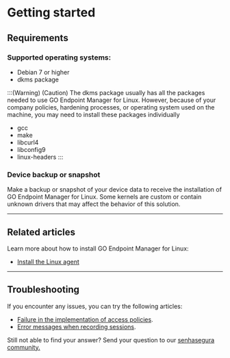 # Getting started

## Requirements

### Supported operating systems:
* Debian 7 or higher
* dkms package

:::(Warning) (Caution)
The dkms package usually has all the packages needed to use GO Endpoint Manager for Linux. However, because of your company policies, hardening processes, or operating system used on the machine, you may need to install these packages individually

* gcc
* make
* libcurl4
* libconfig9
* linux-headers
:::

### Device backup or snapshot

Make a backup or snapshot of your device data to receive the installation of GO Endpoint Manager for Linux. Some kernels are custom or contain unknown drivers that may affect the behavior of this solution.

* * *
## Related articles
Learn more about how to install GO Endpoint Manager for Linux:

* [Install the Linux agent](https://docs.senhasegura.io/v3-33/docs/go-endpoint-manager-linux-install)

* * *

## Troubleshooting
If you encounter any issues, you can try the following articles:

* [Failure in the implementation of access policies](/v3-33/docs/go-endpoint-manager-linux-failure-implementation-policies).
* [Error messages when recording sessions](/v3-33/docs/go-linux-troubleshooting-error-message).

Still not able to find your answer? Send your question to our [senhasegura community.](https://community.senhasegura.io/)

